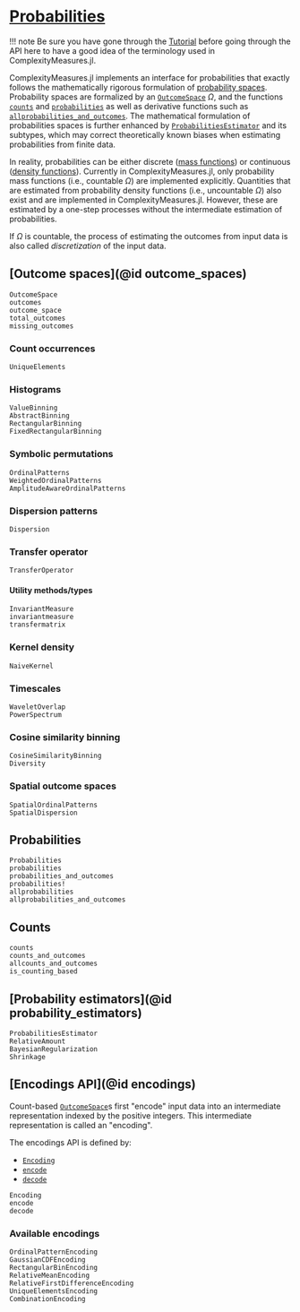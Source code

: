 # [Probabilities](@ref)

!!! note
    Be sure you have gone through the [Tutorial](@ref) before going through the API here to have a good idea of the terminology used in ComplexityMeasures.jl.

ComplexityMeasures.jl implements an interface for probabilities that exactly follows the mathematically rigorous formulation of [probability spaces](https://en.wikipedia.org/wiki/Probability_space).
Probability spaces are formalized by an [`OutcomeSpace`](@ref) $\Omega$, and the functions [`counts`](@ref) and [`probabilities`](@ref) as well as derivative functions such as [`allprobabilities_and_outcomes`](@ref).
The mathematical formulation of probabilities spaces is further enhanced by [`ProbabilitiesEstimator`](@ref) and its subtypes, which may correct theoretically known biases when estimating probabilities from finite data.

In reality, probabilities can be either discrete ([mass functions](https://en.wikipedia.org/wiki/Probability_mass_function)) or continuous ([density functions](https://en.wikipedia.org/wiki/Probability_density_function)).
Currently in ComplexityMeasures.jl, only probability mass functions (i.e., countable $\Omega$) are implemented explicitly. Quantities that are estimated from probability density functions (i.e., uncountable $\Omega$) also exist and are implemented in ComplexityMeasures.jl. However, these are estimated by a one-step processes without the intermediate estimation of probabilities.

If $\Omega$ is countable, the process of estimating the outcomes from input data is also called _discretization_ of the input data.

## [Outcome spaces](@id outcome_spaces)

```@docs
OutcomeSpace
outcomes
outcome_space
total_outcomes
missing_outcomes
```

### Count occurrences

```@docs
UniqueElements
```

### Histograms

```@docs
ValueBinning
AbstractBinning
RectangularBinning
FixedRectangularBinning
```

### Symbolic permutations

```@docs
OrdinalPatterns
WeightedOrdinalPatterns
AmplitudeAwareOrdinalPatterns
```

### Dispersion patterns

```@docs
Dispersion
```

### Transfer operator

```@docs
TransferOperator
```

#### Utility methods/types

```@docs
InvariantMeasure
invariantmeasure
transfermatrix
```

### Kernel density

```@docs
NaiveKernel
```

### Timescales

```@docs
WaveletOverlap
PowerSpectrum
```

### Cosine similarity binning

```@docs
CosineSimilarityBinning
Diversity
```

### Spatial outcome spaces

```@docs
SpatialOrdinalPatterns
SpatialDispersion
```

## Probabilities

```@docs
Probabilities
probabilities
probabilities_and_outcomes
probabilities!
allprobabilities
allprobabilities_and_outcomes
```

## Counts

```@docs
counts
counts_and_outcomes
allcounts_and_outcomes
is_counting_based
```

## [Probability estimators](@id probability_estimators)

```@docs
ProbabilitiesEstimator
RelativeAmount
BayesianRegularization
Shrinkage
```

## [Encodings API](@id encodings)

Count-based [`OutcomeSpace`](@ref)s first "encode" input data into an intermediate representation indexed by the positive integers.
This intermediate representation is called an "encoding".

The encodings API is defined by:

- [`Encoding`](@ref)
- [`encode`](@ref)
- [`decode`](@ref)

```@docs
Encoding
encode
decode
```

### Available encodings

```@docs
OrdinalPatternEncoding
GaussianCDFEncoding
RectangularBinEncoding
RelativeMeanEncoding
RelativeFirstDifferenceEncoding
UniqueElementsEncoding
CombinationEncoding
```
